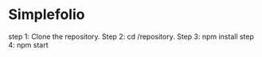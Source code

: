 # Simplefolio

step 1: Clone the repository.
Step 2: cd /repository.
Step 3: npm install
step 4: npm start
